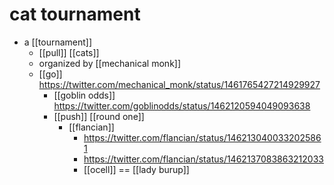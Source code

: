 # cat tournament

- a [[tournament]]
  - [[pull]] [[cats]]
  - organized by [[mechanical monk]]
  - [[go]] https://twitter.com/mechanical_monk/status/1461765427214929927
    - [[goblin odds]] https://twitter.com/goblinodds/status/1462120594049093638
    - [[push]] [[round one]]
      - [[flancian]] 
        - https://twitter.com/flancian/status/1462130400332025861
        - https://twitter.com/flancian/status/1462137083863212033
        - [[ocell]] == [[lady burup]]


